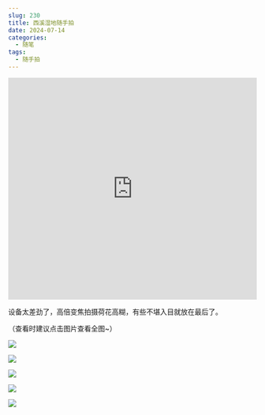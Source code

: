 ```yaml
---
slug: 230
title: 西溪湿地随手拍
date: 2024-07-14
categories: 
  - 随笔
tags: 
  - 随手拍
---
```


<iframe src="https://www.google.com/maps/embed?pb=!1m18!1m12!1m3!1d27568.436010137124!2d120.0467503777646!3d30.264028288052753!2m3!1f0!2f0!3f0!3m2!1i1024!2i768!4f13.1!3m3!1m2!1s0x344b7b4c5dc99a29%3A0x564316de0ce6dd8d!2z5Lit5Zu95p2t5bee5biC6KW_5rqq5Zu95a625rm_5Zyw5YWs5Zut!5e0!3m2!1szh-CN!2shk!4v1720962332059!5m2!1szh-CN!2shk" width="100%" height="450" style="border:0;" allowfullscreen="" loading="lazy" referrerpolicy="no-referrer-when-downgrade"></iframe>

设备太差劲了，高倍变焦拍摄荷花高糊，有些不堪入目就放在最后了。

（查看时建议点击图片查看全图~）

![](https://imgurl.zishu.me/2024/07/1720962023228.webp)

![](https://imgurl.zishu.me/2024/07/1720962096325.webp)

![](https://imgurl.zishu.me/2024/07/1720962111313.webp)

![](https://imgurl.zishu.me/2024/07/1720962223523.webp)

![](https://imgurl.zishu.me/2024/07/1720962133210.webp)
